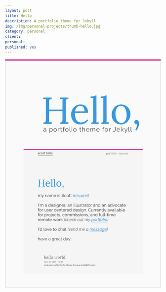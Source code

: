```yaml
---
layout: post
title: Hello
description: A portfolio theme for Jekyll
img: /img/personal-projects/thumb-hello.jpg
category: personal
client:
personal:
published: yes
---
```

![Hello Theme](/img/personal-projects/hello-theme-1200w.jpg)
